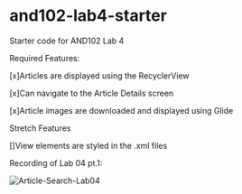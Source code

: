 # and102-lab4-starter
Starter code for AND102 Lab 4

Required Features:

[x]Articles are displayed using the RecyclerView

[x]Can navigate to the Article Details screen

[x]Article images are downloaded and displayed using Glide

Stretch Features

[]View elements are styled in the .xml files

Recording of Lab 04 pt.1:

<img src="https://i.ibb.co/41BtsXM/Article-Search-Lab04.gif" alt="Article-Search-Lab04" border="0">
